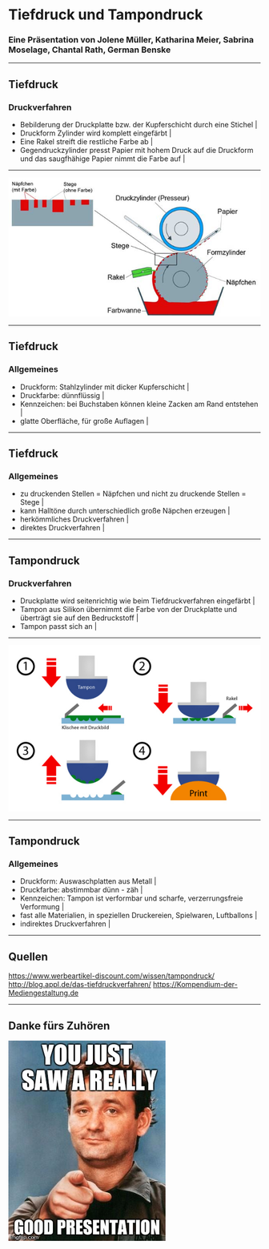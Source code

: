 # Tiefdruck und Tampondruck

### Eine Präsentation von Jolene Müller, Katharina Meier, Sabrina Moselage, Chantal Rath, German Benske

---

## Tiefdruck

### Druckverfahren

 - Bebilderung der Druckplatte bzw. der Kupferschicht durch eine Stichel |
 - Druckform Zylinder wird komplett eingefärbt |
 - Eine Rakel streift die restliche Farbe ab |
 - Gegendruckzylinder presst Papier mit hohem Druck auf die Druckform und das saugfhähige Papier nimmt die Farbe auf |

---

![Tiefdruck](assets/image/tiefdruck.jpg)

---

## Tiefdruck

### Allgemeines

- Druckform: Stahlzylinder mit dicker Kupferschicht |
- Druckfarbe: dünnflüssig |
- Kennzeichen: bei Buchstaben können kleine Zacken am Rand entstehen |
- glatte Oberfläche, für große Auflagen |

---

## Tiefdruck

### Allgemeines

- zu druckenden Stellen = Näpfchen und nicht zu druckende Stellen = Stege |
- kann Halltöne durch unterschiedlich große Näpchen erzeugen |
- herkömmliches Druckverfahren  |
- direktes Druckverfahren |

---

## Tampondruck

### Druckverfahren

- Druckplatte wird seitenrichtig wie beim Tiefdruckverfahren eingefärbt |
- Tampon aus Silikon übernimmt die Farbe von der Druckplatte und überträgt sie auf den Bedruckstoff |
- Tampon passt sich an |

---

![Tampondruck](assets/image/tampondruck.jpg)

---

## Tampondruck

### Allgemeines

- Druckform: Auswaschplatten aus Metall |
- Druckfarbe: abstimmbar dünn - zäh |
- Kennzeichen: Tampon ist verformbar und scharfe, verzerrungsfreie Verformung |
- fast alle Materialien, in speziellen Druckereien, Spielwaren, Luftballons |
- indirektes Druckverfahren |


---

## Quellen
https://www.werbeartikel-discount.com/wissen/tampondruck/
http://blog.appl.de/das-tiefdruckverfahren/
https://Kompendium-der-Mediengestaltung.de

---

## Danke fürs Zuhören

![Ende](assets/image/ending.jpg)
